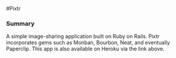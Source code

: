 #Pixtr

### Summary

A simple image-sharing application built on Ruby on Rails. Pixtr incorporates
gems such as Monban, Bourbon, Neat, and eventually Paperclip. This app is also
available on Heroku via the link above.
